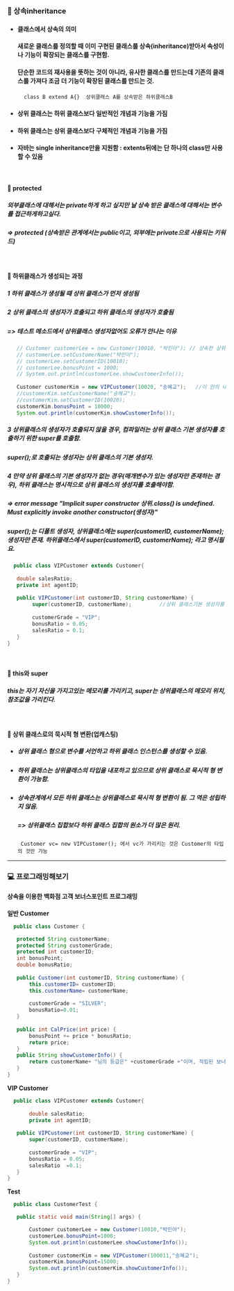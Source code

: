 ### :pushpin: 상속inheritance
* #### 클래스에서 상속의 의미
  #### 새로운 클래스를 정의할 때 이미 구현된 클래스를 상속(inheritance)받아서 속성이나 기능이 확장되는 클래스를 구현함. 
  #### 단순한 코드의 재사용을 뜻하는 것이 아니라, 유사한 클래스를 만드는데 기존의 클래스를 가져다 조금 더 기능이 확장된 클래스를 만드는 것. 
        class B extend A{}  상위클래스 A를 상속받은 하위클래스B
    
* #### 상위 클래스는 하위 클래스보다 일반적인 개념과 기능을 가짐
* #### 하위 클래스는 상위 클래스보다 구체적인 개념과 기능을 가짐
* #### 자바는 single inheritance만을 지원함 : extents뒤에는 단 하나의 class만 사용할 수 있음
   
  <br>
   
#### :round_pushpin: protected
  ##### 외부클래스에 대해서는 private하게 하고 싶지만 날 상속 받은 클래스에 대해서는 변수를 접근하게하고싶다.
  ##### => protected (상속받은 관계에서는 public이고, 외부에는 private으로 사용되는 키워드)  
   
  <br>
  
#### :round_pushpin: 하위클래스가 생성되는 과정
 ##### 1 하위 클래스가 생성될 때 상위 클래스가 먼저 생성됨
 ##### 2 상위 클래스의 생성자가 호출되고 하위 클래스의 생성자가 호출됨 
 ##### => 테스트 메소드에서 상위클래스 생성자없어도 오류가 안나는 이유 
 ```java
	// Customer customerLee = new Customer(10010, "박민아"); // 상속한 상위 클래스 생성자호출 없이도 오류가 안남
	// customerLee.setCustomerName("박민아");
	// customerLee.setCustomerID(10010);
	// customerLee.bonusPoint = 1000;
	// System.out.println(customerLee.showCustomerInfo());
		
	Customer customerKim = new VIPCustomer(10020, "송혜교");   //이 안의 내부적으로 상위클래스 생성자가 호출되고 하위클래스가 호출된 과정이 숨어있기 때문.
	//customerKim.setCustomerName("송혜교");			
	//customerKim.setCustomerID(10020);
	customerKim.bonusPoint = 10000;
	System.out.println(customerKim.showCustomerInfo());   
```   

 ##### 3 상위클래스의 생성자가 호출되지 않을 경우, 컴파일러는 상위 클래스 기본 생성자를 호출하기 위한 super를 호출함. 
 ##### super();로 호출되는 생성자는 상위 클래스의 기본 생성자. 
 ##### 4 만약 상위 클래스의 기본 생성자가 없는 경우(매개변수가 있는 생성자만 존재하는 경우), 하위 클래스는 명시적으로 상위 클래스의 생성자를 호출해야함.    
 ##### => error message "Implicit super constructor ***상위.class()*** is undefined. Must explicitly invoke another constructor(생성자)"
  ##### super();는 디폴트 생성자, 상위클래스에는 super(customerID, customerName); 생성자만 존재. 하위클래스에서  super(customerID, customerName); 라고 명시필요.
 ```java
   public class VIPCustomer extends Customer{
	
	double salesRatio;
	private int agentID;
	
	public VIPCustomer(int customerID, String customerName) {
	     super(customerID, customerName);         //상위 클래스기본 생성자를 호출하기 위한 super
		
	     customerGrade = "VIP";
	     bonusRatio = 0.05;
	     salesRatio = 0.1;
	}
}	
```     
   
   <br>

#### :round_pushpin: this와 super
  ##### this는 자기 자신을 가지고있는 메모리를 가리키고, super는 상위클래스의 메모리 위치, 참조값을 가리킨다.        
   
   <br>
       
 #### :round_pushpin: 상위 클래스로의 묵시적 형 변환(업캐스팅)
 * ##### 상위 클래스 형으로 변수를 서언하고 하위 클래스 인스턴스를 생성할 수 있음. 
 * ##### 하위 클래스는 상위클래스의 타입을 내포하고 있으므로 상위 클래스로 묵시적 형 변환이 가능함.
 * ##### 상속관계에서 모든 하위 클래스는 상위클래스로 묵시적 형 변환이 됨. 그 역은 성립하지 않음. 
   ##### => 상위클래스 집합보다 하위 클래스 집합의 원소가 더 많은 원리. 
        Customer vc= new VIPCustomer(); 에서 vc가 가리키는 것은 Customer의 타입의 것만 가능
   
 --------------------------------------------------------------------------
 
### :computer: 프로그래밍해보기
   
#### 상속을 이용한 백화점 고객 보너스포인트 프로그래밍  

**일반 Customer** 
 ```java
   public class Customer {

	protected String customerName;
	protected String customerGrade;
	protected int customerID;
	int bonusPoint;
	double bonusRatio;
	
	public Customer(int customerID, String customerName) {
		this.customerID= customerID;
		this.customerName= customerName;
		
		customerGrade = "SILVER";
		bonusRatio=0.01;
	}
	
	public int CalPrice(int price) {
		bonusPoint += price * bonusRatio;
		return price;
	}
	public String showCustomerInfo() {
		return customerName+ "님의 등급은" +customerGrade +"이며, 적립된 보너스 포인트는"+bonusPoint+" 점 입니다.";
	}
}		
```   
**VIP Customer** 
 ```java
   public class VIPCustomer extends Customer{
	
		double salesRatio;
		private int agentID;
		
	public VIPCustomer(int customerID, String customerName) {
		super(customerID, customerName);
		
		customerGrade = "VIP";
		bonusRatio = 0.05;
		salesRatio  =0.1;
	}
}	
```   
**Test** 
 ```java
   public class CustomerTest {

	public static void main(String[] args) {

		Customer customerLee = new Customer(10010,"박민아");
		customerLee.bonusPoint=1000;
		System.out.println(customerLee.showCustomerInfo());
		
		Customer customerKim = new VIPCustomer(100011,"송혜교");
		customerKim.bonusPoint=15000;
		System.out.println(customerKim.showCustomerInfo());
	}
}	
```   
